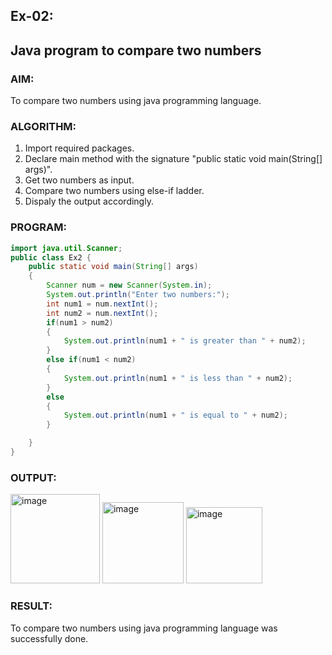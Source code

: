 ## Ex-02:
## Java program to compare two numbers
### AIM:
To compare two numbers using java programming language.

### ALGORITHM:
1. Import required packages.
2. Declare main method with the signature "public static void main(String[] args)".
3. Get two numbers as input.
4. Compare two numbers using else-if ladder.
5. Dispaly the output accordingly.

### PROGRAM:
```java
import java.util.Scanner;
public class Ex2 {
    public static void main(String[] args)
    {
        Scanner num = new Scanner(System.in);
        System.out.println("Enter two numbers:");
        int num1 = num.nextInt();
        int num2 = num.nextInt();
        if(num1 > num2)
        {
            System.out.println(num1 + " is greater than " + num2);
        }
        else if(num1 < num2)
        {
            System.out.println(num1 + " is less than " + num2);
        }
        else
        {
            System.out.println(num1 + " is equal to " + num2);
        }

    }
}
```

### OUTPUT:
<img width="143" alt="image" src="https://github.com/KeerthikaNagarajan/Java-Ex-2/assets/93427089/35ff9220-02bd-4913-b6b9-22a1a1fb22e1">

<img width="130" alt="image" src="https://github.com/KeerthikaNagarajan/Java-Ex-2/assets/93427089/2688009f-3108-4239-b38b-f9db29069349">

<img width="122" alt="image" src="https://github.com/KeerthikaNagarajan/Java-Ex-2/assets/93427089/d908f85f-fd9c-4a09-b338-f761e5aca6bf">

### RESULT:
To compare two numbers using java programming language was successfully done.
